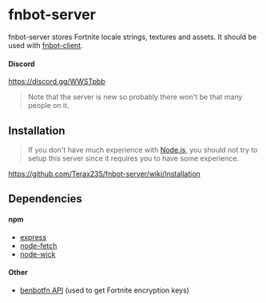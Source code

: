 # fnbot-server
fnbot-server stores Fortnite locale strings, textures and assets. It should be used with [fnbot-client](https://github.com/Terax235/fnbot-client).

#### Discord
https://discord.gg/WWSTpbb
> Note that the server is new so probably there won't be that many people on it.

## Installation
> If you don't have much experience with [Node.js](https://nodejs.org/en/), you should not try to setup this server since it requires you to have some experience.

https://github.com/Terax235/fnbot-server/wiki/Installation

## Dependencies
#### npm
- [express](https://www.npmjs.com/package/express)
- [node-fetch](https://www.npmjs.com/package/node-fetch)
- [node-wick](https://www.npmjs.com/package/node-wick)

#### Other
- [benbotfn API](http://benbotfn.tk:8080/api/docs) (used to get Fortnite encryption keys)
